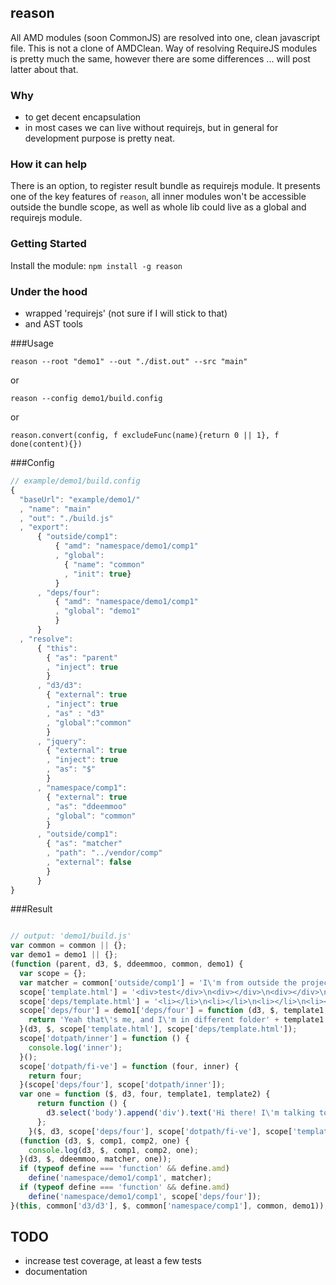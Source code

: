 ## reason
All AMD modules (soon CommonJS) are resolved into one, clean javascript file.
This is not a clone of AMDClean. Way of resolving RequireJS modules is pretty much the same, however there are some differences ... will post latter about that.

### Why
* to get decent encapsulation
* in most cases we can live without requirejs, but in general for development purpose is pretty neat.

### How it can help
There is an option, to register result bundle as requirejs module. It presents one of the key features of `reason`, all inner modules won't be accessible outside the bundle scope, as well as whole lib could live as a global and requirejs module.

### Getting Started
Install the module: `npm install -g reason`

### Under the hood
* wrapped 'requirejs' (not sure if I will stick to that)
* and AST tools

###Usage
```
reason --root "demo1" --out "./dist.out" --src "main"
```
or
```
reason --config demo1/build.config
```
or
```
reason.convert(config, f excludeFunc(name){return 0 || 1}, f done(content){})
```

###Config
```javascript
// example/demo1/build.config
{
  "baseUrl": "example/demo1/"
  , "name": "main"
  , "out": "./build.js"
  , "export":  
      { "outside/comp1": 
          { "amd": "namespace/demo1/comp1"
          , "global": 
            { "name": "common"
            , "init": true}
          }
      , "deps/four": 
          { "amd": "namespace/demo1/comp1"
          , "global": "demo1"
          }
      }
  , "resolve": 
      { "this":
        { "as": "parent"
        , "inject": true
        }
      , "d3/d3": 
        { "external": true
        , "inject": true
        , "as" : "d3"
        , "global":"common"
        }
      , "jquery": 
        { "external": true
        , "inject": true
        , "as": "$"
        }
      , "namespace/comp1":
        { "external": true
        , "as": "ddeemmoo"
        , "global": "common"
        }
      , "outside/comp1":
        { "as": "matcher"
        , "path": "../vendor/comp"
        , "external": false
        }
      }
}
```

###Result 
```javascript

// output: 'demo1/build.js'
var common = common || {};
var demo1 = demo1 || {};
(function (parent, d3, $, ddeemmoo, common, demo1) {
  var scope = {};
  var matcher = common['outside/comp1'] = 'I\'m from outside the project.';
  scope['template.html'] = '<div>test</div>\n<div></div>\n<div></div>\n<div></div>\n';
  scope['deps/template.html'] = '<li></li>\n<li></li>\n<li></li>\n<li></li>\n';
  scope['deps/four'] = demo1['deps/four'] = function (d3, $, template1, template2) {
    return 'Yeah that\'s me, and I\'m in different folder' + template1 + template2;
  }(d3, $, scope['template.html'], scope['deps/template.html']);
  scope['dotpath/inner'] = function () {
    console.log('inner');
  }();
  scope['dotpath/fi-ve'] = function (four, inner) {
    return four;
  }(scope['deps/four'], scope['dotpath/inner']);
  var one = function ($, d3, four, template1, template2) {
      return function () {
        d3.select('body').append('div').text('Hi there! I\'m talking to four, four?' + four);
      };
    }($, d3, scope['deps/four'], scope['dotpath/fi-ve'], scope['template.html'], scope['deps/template.html']);
  (function (d3, $, comp1, comp2, one) {
    console.log(d3, $, comp1, comp2, one);
  }(d3, $, ddeemmoo, matcher, one));
  if (typeof define === 'function' && define.amd)
    define('namespace/demo1/comp1', matcher);
  if (typeof define === 'function' && define.amd)
    define('namespace/demo1/comp1', scope['deps/four']);
}(this, common['d3/d3'], $, common['namespace/comp1'], common, demo1));
```

## TODO
* increase test coverage, at least a few tests
* documentation
